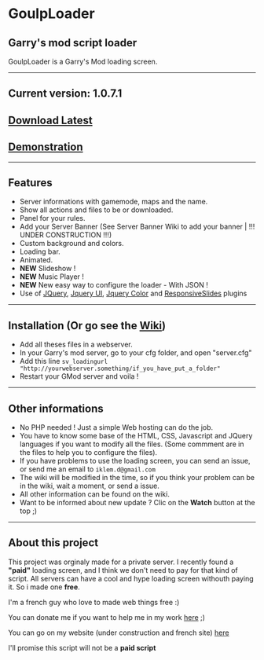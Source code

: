 # GoulpLoader
## Garry's mod script loader

GoulpLoader is a Garry's Mod loading screen.

---
## Current version: 1.0.7.1
## [Download Latest](https://github.com/Multigaming-community/GoulpLoader/releases/latest)
## [Demonstration](http://iklem.livehost.fr/goulploader-demo/)


---
## Features
* Server informations with gamemode, maps and the name.
* Show all actions and files to be or downloaded.
* Panel for your rules.
* Add your Server Banner (See Server Banner Wiki to add your banner | !!! UNDER CONSTRUCTION !!!)
* Custom background and colors.
* Loading bar.
* Animated.
* __NEW__ Slideshow !
* __NEW__ Music Player !
* __NEW__ New easy way to configure the loader - With JSON !
* Use of [JQuery](http://jquery.com/), [Jquery UI](http://jqueryui.com/), [Jquery Color](https://github.com/jquery/jquery-color) and [ResponsiveSlides](http://responsiveslides.com/) plugins


---
## Installation (Or go see the [Wiki](https://github.com/Licorne-team/GoulpLoader/wiki))
* Add all theses files in a webserver.
* In your Garry's mod server, go to your cfg folder, and open "server.cfg"
* Add this line `sv_loadingurl "http://yourwebserver.something/if_you_have_put_a_folder"`
* Restart your GMod server and voila !

---
## Other informations
* No PHP needed ! Just a simple Web hosting can do the job.
* You have to know some base of the HTML, CSS, Javascript and JQuery languages if you want to modify all the files. (Some commment are in the files to help you to configure the files).
* If you have problems to use the loading screen, you can send an issue, or send me an email to `iklem.d@gmail.com`
* The wiki will be modified in the time, so if you think your problem can be in the wiki, wait a moment, or send a issue.
* All other information can be found on the wiki.
* Want to be informed about new update ? Clic on the **Watch** button at the top ;)

---
## About this project
This project was orginaly made for a private server. I recently found a **"paid"** loading screen, and I think we don't need to pay for that kind of script. All servers can have a cool and hype loading screen withouth paying it. So i made one **free**.

I'm a french guy who love to made web things free :)

You can donate me if you want to help me in my work  [here](https://www.paypal.com/cgi-bin/webscr?cmd=_s-xclick&hosted_button_id=WAAU3DKXJXFR6) ;)

You can go on my website (under construction and french site) [here](http://iklem.livehost.fr)

I'll promise this script will not be a **paid script**
